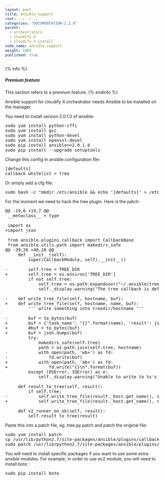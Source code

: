 ```yaml
---
layout: post
title: Ansible support
root: ../../../
categories: "DOCUMENTATION-2.2.0"
parent:
  - orchestrators
  - cloudify_4
  - cloudify_4_install
node_name: ansible_support
weight: 1001
published: true
---
```


{% info %}
<h5>Premium feature</h5>
This section refers to a premium feature.
{% endinfo %}

Ansible support for cloudify 4 orchestrator needs Ansible to be installed on the manager.

You need to install version 2.0.1.0 of ansible:

<pre>
sudo yum install python-cffi
sudo yum install gcc
sudo yum install python-devel
sudo yum install openssl-devel
sudo pip install ansible==2.0.1.0
sudo pip install --upgrade setuptools
</pre>

Change this config in ansible configuration file:

<pre>
[defaults]
callback_whitelist = tree
</pre>

Or simply add a cfg file:

<pre>
sudo bash -c "mkdir /etc/ansible && echo '[defaults]' > /etc/ansible/ansible.cfg && echo 'callback_whitelist = tree' >> /etc/ansible/ansible.cfg"
</pre>

For the moment we need to hack the tree plugin. Here is the patch:

<pre>
@@ -19,6 +19,7 @@
 __metaclass__ = type

 import os
+import json

 from ansible.plugins.callback import CallbackBase
 from ansible.utils.path import makedirs_safe
@@ -39,26 +40,28 @@
     def __init__(self):
         super(CallbackModule, self).__init__()

-        self.tree = TREE_DIR
+        self.tree = os.environ['TREE_DIR']
         if not self.tree:
             self.tree = os.path.expanduser("~/.ansible/tree")
             self._display.warning("The tree callback is defaulting to ~/.ansible/tree, as an invalid directory was provided: %s" % self.tree)

-    def write_tree_file(self, hostname, buf):
+    def write_tree_file(self, hostname, name, buf):
         ''' write something into treedir/hostname '''

-        buf = to_bytes(buf)
+        buf = {'task_name': "{}".format(name), 'result': json.loads(buf)}
+        #buf = to_bytes(buf)
+        buf = json.dumps(buf)
         try:
             makedirs_safe(self.tree)
             path = os.path.join(self.tree, hostname)
-            with open(path, 'wb+') as fd:
-                fd.write(buf)
+            with open(path, 'ab+') as fd:
+                fd.write("{}\n".format(buf))
         except (OSError, IOError) as e:
             self._display.warning("Unable to write to %s's file: %s" % (hostname, str(e)))

     def result_to_tree(self, result):
         if self.tree:
-            self.write_tree_file(result._host.get_name(), self._dump_results(result._result))
+            self.write_tree_file(result._host.get_name(), result._task, self._dump_results(result._result))

     def v2_runner_on_ok(self, result):
         self.result_to_tree(result)
</pre>

Paste this into a patch file, eg. tree.py.patch and patch the original file:

<pre>
sudo yum install patch
cp /usr/lib/python2.7/site-packages/ansible/plugins/callback/tree.py tree.py.back
sudo patch /usr/lib/python2.7/site-packages/ansible/plugins/callback/tree.py tree.py.patch
</pre>

You will need to install specific packages if you want to use some extra ansible modules. For example, in order to use ec2 module, you will need to install boto :

<pre>
sudo pip install boto
</pre>

